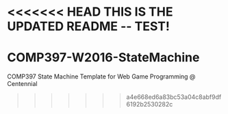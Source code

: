 <<<<<<< HEAD
THIS IS THE UPDATED README -- TEST!
=======
# COMP397-W2016-StateMachine

COMP397 State Machine Template for Web Game Programming @ Centennial
>>>>>>> a4e668ed6a83bc53a04c8abf9df6192b2530282c
